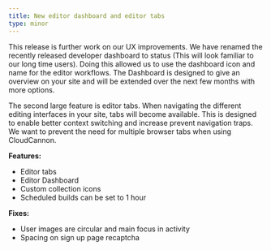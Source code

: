 ```yaml
---
title: New editor dashboard and editor tabs
type: minor
---
```


This release is further work on our UX improvements. We have renamed the recently released developer dashboard to status (This will look familiar to our long time users). Doing this allowed us to use the dashboard icon and name for the editor workflows. The Dashboard is designed to give an overview on your site and will be extended over the next few months with more options.

The second large feature is editor tabs. When navigating the different editing interfaces in your site, tabs will become available. This is designed to enable better context switching and increase prevent navigation traps. We want to prevent the need for multiple browser tabs when using CloudCannon.

**Features:**

* Editor tabs
* Editor Dashboard
* Custom collection icons
* Scheduled builds can be set to 1 hour

**Fixes:**

* User images are circular and main focus in activity
* Spacing on sign up page recaptcha